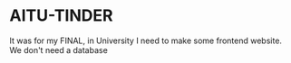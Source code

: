 # AITU-TINDER
It was for my FINAL, in University I need to make some frontend website. We don't need a database

